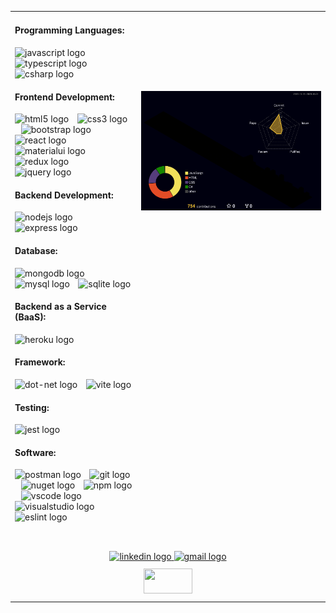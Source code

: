 <table>
  <tr>
    <td valign="top" width="40%">
      <h4 align="left">Programming Languages:</h4>
<div align="left">
  <img src="https://cdn.simpleicons.org/javascript/F7DF1E" height="20" alt="javascript logo"  />
  <img width="6" />
  <img src="https://cdn.simpleicons.org/typescript/3178C6" height="20" alt="typescript logo"  />
  <img width="6" />
  <img src="https://cdn.simpleicons.org/csharp/239120" height="20" alt="csharp logo"  />
</div>
      <h4 align="left">Frontend Development:</h4>
<div align="left">
  <img src="https://cdn.jsdelivr.net/gh/devicons/devicon/icons/html5/html5-original.svg" height="20" alt="html5 logo"  />
  <img width="6" />
  <img src="https://cdn.jsdelivr.net/gh/devicons/devicon/icons/css3/css3-original.svg" height="20" alt="css3 logo"  />
  <img width="6" />
  <img src="https://cdn.jsdelivr.net/gh/devicons/devicon/icons/bootstrap/bootstrap-original.svg" height="20" alt="bootstrap logo"  />
  <img width="6" />
  <img src="https://cdn.jsdelivr.net/gh/devicons/devicon/icons/react/react-original.svg" height="20" alt="react logo"  />
  <img width="6" />
  <img src="https://cdn.jsdelivr.net/gh/devicons/devicon/icons/materialui/materialui-original.svg" height="20" alt="materialui logo"  />
  <img width="6" />
  <img src="https://cdn.simpleicons.org/redux/764ABC" height="20" alt="redux logo"  />
  <img width="6" />
  <img src="https://cdn.simpleicons.org/jquery/0769AD" height="20" alt="jquery logo"  />
</div>
      <h4 align="left">Backend Development:</h4>
<div align="left">
  <img src="https://cdn.simpleicons.org/nodedotjs/339933" height="20" alt="nodejs logo"  />
  <img width="6" />
  <img src="https://img.shields.io/badge/Express-000000?logo=express&logoColor=white&style=for-the-badge" height="20" alt="express logo"  />
</div>
      <h4 align="left">Database:</h4>
<div align="left">
  <img src="https://cdn.simpleicons.org/mongodb/47A248" height="20" alt="mongodb logo"  />
  <img width="6" />
  <img src="https://cdn.simpleicons.org/mysql/4479A1" height="20" alt="mysql logo"  />
  <img width="6" />
  <img src="https://cdn.simpleicons.org/sqlite/003B57" height="20" alt="sqlite logo"  />
</div>
      <h4 align="left">Backend as a Service (BaaS):</h4>
<div align="left">
  <img src="https://cdn.simpleicons.org/heroku/430098" height="20" alt="heroku logo"  />
</div>
      <h4 align="left">Framework:</h4>
<div align="left">
  <img src="https://cdn.simpleicons.org/dotnet/512BD4" height="20" alt="dot-net logo"  />
  <img width="6" />
  <img src="https://cdn.simpleicons.org/vite/646CFF" height="20" alt="vite logo"  />
</div>
      <h4 align="left">Testing:</h4>
<div align="left">
  <img src="https://cdn.jsdelivr.net/gh/devicons/devicon/icons/jest/jest-plain.svg" height="20" alt="jest logo"  />
</div>
      <h4 align="left">Software:</h4>
<div align="left">
  <img src="https://cdn.simpleicons.org/postman/FF6C37" height="20" alt="postman logo"  />
  <img width="6" />
  <img src="https://cdn.simpleicons.org/git/F05032" height="20" alt="git logo"  />
  <img width="6" />
  <img src="https://cdn.simpleicons.org/nuget/004880" height="20" alt="nuget logo"  />
  <img width="6" />
  <img src="https://cdn.jsdelivr.net/gh/devicons/devicon/icons/npm/npm-original-wordmark.svg" height="20" alt="npm logo"  />
  <img width="6" />
  <img src="https://skillicons.dev/icons?i=vscode" height="20" alt="vscode logo"  />
  <img width="6" />
  <img src="https://skillicons.dev/icons?i=visualstudio" height="20" alt="visualstudio logo"  />
  <img width="6" />
  <img src="https://cdn.simpleicons.org/eslint/4B32C3" height="20" alt="eslint logo"  />
</div>
    </td>
    <td valign="top" width="80%">
    <img src="https://raw.githubusercontent.com/Jackspence6/Jackspence6/main/profile-3d-contrib/profile-night-rainbow.svg" alt="Profile GitBlock" style="margin-top:125px" />
    </td>
  </tr>
   <tr>
    <td colspan="2" align="center" style="padding-bottom: 10px;">
           <!-- Centered Social Icons -->
      <div style="text-align: center; margin-top: 40px;">
        <a href="https://www.linkedin.com/in/jack-spence-1567b523b/" target="_blank">
           <img src="https://raw.githubusercontent.com/maurodesouza/profile-readme-generator/master/src/assets/icons/social/linkedin/default.svg" width="52" height="40" alt="linkedin logo" >
        </a>
        <a href="mailto:jackspence123456@gmail.com">
          <img src="https://raw.githubusercontent.com/maurodesouza/profile-readme-generator/master/src/assets/icons/social/gmail/default.svg" width="52" height="40" alt="gmail logo" />
        </a>
      </div>
    </td>
  </tr>
  <tr>
    <td colspan="2" align="center" style="padding-bottom: 10px;">
      <img src="https://profile-counter.glitch.me/Jackspence6/count.svg?" style="width:40%;" height="40"/>
    </td>
  </tr>
</table>
